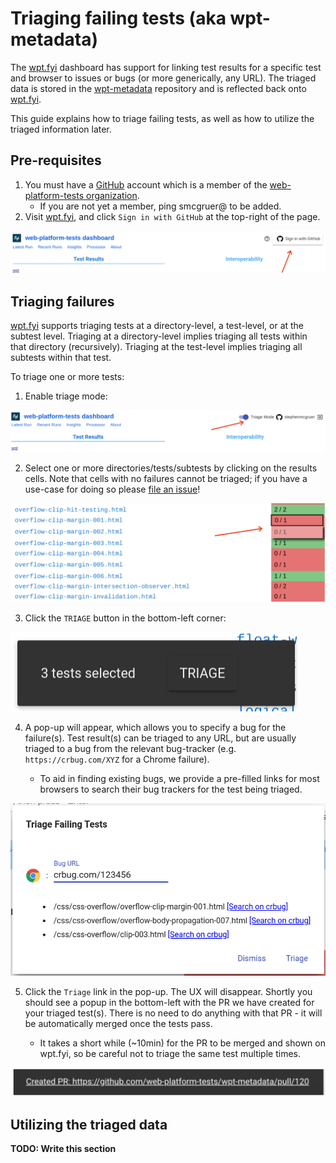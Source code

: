 # Triaging failing tests (aka wpt-metadata)

The [wpt.fyi](https://wpt.fyi) dashboard has support for linking test results
for a specific test and browser to issues or bugs (or more generically, any
URL). The triaged data is stored in the
[wpt-metadata](https://github.com/web-platform-tests/wpt-metadata) repository
and is reflected back onto [wpt.fyi](https://wpt.fyi).

This guide explains how to triage failing tests, as well as how to utilize the
triaged information later.

## Pre-requisites

1. You must have a [GitHub](https://www.github.com) account which is a member
   of the [web-platform-tests organization](https://github.com/web-platform-tests).
    * If you are not yet a member, ping smcgruer@ to be added.
2. Visit [wpt.fyi](https://wpt.fyi), and click `Sign in with GitHub` at the
   top-right of the page.

![Screenshot of wpt.fyi, showing the 'Sign in with GitHub' button](images/wpt_triage_1.png)

## Triaging failures

[wpt.fyi](https://wpt.fyi) supports triaging tests at a directory-level, a
test-level, or at the subtest level. Triaging at a directory-level implies
triaging all tests within that directory (recursively). Triaging at the
test-level implies triaging all subtests within that test.

To triage one or more tests:

1. Enable triage mode:

![Screenshot of wpt.fyi, showing the 'Enable triage' slider](images/wpt_triage_2.png)

2. Select one or more directories/tests/subtests by clicking on the results
   cells. Note that cells with no failures cannot be triaged; if you have a
   use-case for doing so please [file an
   issue](https://github.com/web-platform-tests/wpt.fyi/issues/new)!

![Screenshot of wpt.fyi, showing multiple cells selected for triaging](images/wpt_triage_3.png)

3. Click the `TRIAGE` button in the bottom-left corner:

![Screenshot of the overlay with the 'TRIAGE' button](images/wpt_triage_4.png)

4. A pop-up will appear, which allows you to specify a bug for the failure(s).
   Test result(s) can be triaged to any URL, but are usually triaged to a bug
   from the relevant bug-tracker (e.g. `https://crbug.com/XYZ` for a Chrome
   failure).

   * To aid in finding existing bugs, we provide a pre-filled links for most
     browsers to search their bug trackers for the test being triaged.

![Screenshot of the triage pop-up](images/wpt_triage_5.png)

5. Click the `Triage` link in the pop-up. The UX will disappear. Shortly you
   should see a popup in the bottom-left with the PR we have created for your
   triaged test(s). There is no need to do anything with that PR - it will be
   automatically merged once the tests pass.

   * It takes a short while (~10min) for the PR to be merged and shown on
     wpt.fyi, so be careful not to triage the same test multiple times.

![Screenshot of the post-triage PR notification](images/wpt_triage_6.png)

## Utilizing the triaged data

**TODO: Write this section**
